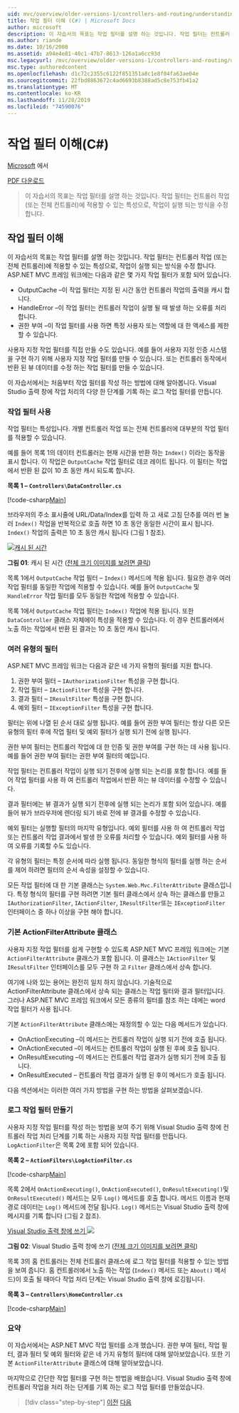 ```yaml
---
uid: mvc/overview/older-versions-1/controllers-and-routing/understanding-action-filters-cs
title: 작업 필터 이해 (C#) | Microsoft Docs
author: microsoft
description: 이 자습서의 목표는 작업 필터를 설명 하는 것입니다. 작업 필터는 컨트롤러 작업 또는 전체 컨트롤러에 적용할 수 있는 특성입니다.
ms.author: riande
ms.date: 10/16/2008
ms.assetid: a94e4e81-40c1-47b7-8613-126a1a6cc93d
msc.legacyurl: /mvc/overview/older-versions-1/controllers-and-routing/understanding-action-filters-cs
msc.type: authoredcontent
ms.openlocfilehash: d1c72c2355c6122f851351a8c1e8f04fa63ae04e
ms.sourcegitcommit: 22fbd8863672c4ad6693b8388ad5c8e753fb41a2
ms.translationtype: MT
ms.contentlocale: ko-KR
ms.lasthandoff: 11/28/2019
ms.locfileid: "74590076"
---
```

# <a name="understanding-action-filters-c"></a>작업 필터 이해(C#)

[Microsoft](https://github.com/microsoft) 에서

[PDF 다운로드](https://download.microsoft.com/download/e/f/3/ef3f2ff6-7424-48f7-bdaa-180ef64c3490/ASPNET_MVC_Tutorial_14_CS.pdf)

> 이 자습서의 목표는 작업 필터를 설명 하는 것입니다. 작업 필터는 컨트롤러 작업 (또는 전체 컨트롤러)에 적용할 수 있는 특성으로, 작업이 실행 되는 방식을 수정 합니다.

## <a name="understanding-action-filters"></a>작업 필터 이해

이 자습서의 목표는 작업 필터를 설명 하는 것입니다. 작업 필터는 컨트롤러 작업 (또는 전체 컨트롤러)에 적용할 수 있는 특성으로, 작업이 실행 되는 방식을 수정 합니다. ASP.NET MVC 프레임 워크에는 다음과 같은 몇 가지 작업 필터가 포함 되어 있습니다.

- OutputCache –이 작업 필터는 지정 된 시간 동안 컨트롤러 작업의 출력을 캐시 합니다.
- HandleError –이 작업 필터는 컨트롤러 작업이 실행 될 때 발생 하는 오류를 처리 합니다.
- 권한 부여 –이 작업 필터를 사용 하면 특정 사용자 또는 역할에 대 한 액세스를 제한할 수 있습니다.

사용자 지정 작업 필터를 직접 만들 수도 있습니다. 예를 들어 사용자 지정 인증 시스템을 구현 하기 위해 사용자 지정 작업 필터를 만들 수 있습니다. 또는 컨트롤러 동작에서 반환 된 뷰 데이터를 수정 하는 작업 필터를 만들 수 있습니다.

이 자습서에서는 처음부터 작업 필터를 작성 하는 방법에 대해 알아봅니다. Visual Studio 출력 창에 작업 처리의 다양 한 단계를 기록 하는 로그 작업 필터를 만듭니다.

### <a name="using-an-action-filter"></a>작업 필터 사용

작업 필터는 특성입니다. 개별 컨트롤러 작업 또는 전체 컨트롤러에 대부분의 작업 필터를 적용할 수 있습니다.

예를 들어 목록 1의 데이터 컨트롤러는 현재 시간을 반환 하는 `Index()` 이라는 동작을 표시 합니다. 이 작업은 `OutputCache` 작업 필터로 데코 레이트 됩니다. 이 필터는 작업에서 반환 된 값이 10 초 동안 캐시 되도록 합니다.

**목록 1 – `Controllers\DataController.cs`**

[!code-csharp[Main](understanding-action-filters-cs/samples/sample1.cs)]

브라우저의 주소 표시줄에 URL/Data/Index를 입력 하 고 새로 고침 단추를 여러 번 눌러 `Index()` 작업을 반복적으로 호출 하면 10 초 동안 동일한 시간이 표시 됩니다. `Index()` 작업의 출력은 10 초 동안 캐시 됩니다 (그림 1 참조).

[![캐시 된 시간](understanding-action-filters-cs/_static/image2.png)](understanding-action-filters-cs/_static/image1.png)

**그림 01**: 캐시 된 시간 ([전체 크기 이미지를 보려면 클릭](understanding-action-filters-cs/_static/image3.png))

목록 1에서 `OutputCache` 작업 필터 – `Index()` 메서드에 적용 됩니다. 필요한 경우 여러 작업 필터를 동일한 작업에 적용할 수 있습니다. 예를 들어 `OutputCache` 및 `HandleError` 작업 필터를 모두 동일한 작업에 적용할 수 있습니다.

목록 1에서 `OutputCache` 작업 필터는 `Index()` 작업에 적용 됩니다. 또한 `DataController` 클래스 자체에이 특성을 적용할 수 있습니다. 이 경우 컨트롤러에서 노출 하는 작업에서 반환 된 결과는 10 초 동안 캐시 됩니다.

### <a name="the-different-types-of-filters"></a>여러 유형의 필터

ASP.NET MVC 프레임 워크는 다음과 같은 네 가지 유형의 필터를 지원 합니다.

1. 권한 부여 필터 – `IAuthorizationFilter` 특성을 구현 합니다.
2. 작업 필터 – `IActionFilter` 특성을 구현 합니다.
3. 결과 필터 – `IResultFilter` 특성을 구현 합니다.
4. 예외 필터 – `IExceptionFilter` 특성을 구현 합니다.

필터는 위에 나열 된 순서 대로 실행 됩니다. 예를 들어 권한 부여 필터는 항상 다른 모든 유형의 필터 후에 작업 필터 및 예외 필터가 실행 되기 전에 실행 됩니다.

권한 부여 필터는 컨트롤러 작업에 대 한 인증 및 권한 부여를 구현 하는 데 사용 됩니다. 예를 들어 권한 부여 필터는 권한 부여 필터의 예입니다.

작업 필터는 컨트롤러 작업이 실행 되기 전후에 실행 되는 논리를 포함 합니다. 예를 들어 작업 필터를 사용 하 여 컨트롤러 작업에서 반환 하는 뷰 데이터를 수정할 수 있습니다.

결과 필터에는 뷰 결과가 실행 되기 전후에 실행 되는 논리가 포함 되어 있습니다. 예를 들어 뷰가 브라우저에 렌더링 되기 바로 전에 뷰 결과를 수정할 수 있습니다.

예외 필터는 실행할 필터의 마지막 유형입니다. 예외 필터를 사용 하 여 컨트롤러 작업 또는 컨트롤러 작업 결과에서 발생 한 오류를 처리할 수 있습니다. 예외 필터를 사용 하 여 오류를 기록할 수도 있습니다.

각 유형의 필터는 특정 순서에 따라 실행 됩니다. 동일한 형식의 필터를 실행 하는 순서를 제어 하려면 필터의 순서 속성을 설정할 수 있습니다.

모든 작업 필터에 대 한 기본 클래스는 `System.Web.Mvc.FilterAttribute` 클래스입니다. 특정 형식의 필터를 구현 하려면 기본 필터 클래스에서 상속 하는 클래스를 만들고 `IAuthorizationFilter`, `IActionFilter`, `IResultFilter`또는 `IExceptionFilter` 인터페이스 중 하나 이상을 구현 해야 합니다.

### <a name="the-base-actionfilterattribute-class"></a>기본 ActionFilterAttribute 클래스

사용자 지정 작업 필터를 쉽게 구현할 수 있도록 ASP.NET MVC 프레임 워크에는 기본 `ActionFilterAttribute` 클래스가 포함 됩니다. 이 클래스는 `IActionFilter` 및 `IResultFilter` 인터페이스를 모두 구현 하 고 `Filter` 클래스에서 상속 합니다.

여기에 나와 있는 용어는 완전히 일치 하지 않습니다. 기술적으로 ActionFilterAttribute 클래스에서 상속 되는 클래스는 작업 필터와 결과 필터입니다. 그러나 ASP.NET MVC 프레임 워크에서 모든 종류의 필터를 참조 하는 데에는 word 작업 필터가 사용 됩니다.

기본 `ActionFilterAttribute` 클래스에는 재정의할 수 있는 다음 메서드가 있습니다.

- OnActionExecuting –이 메서드는 컨트롤러 작업이 실행 되기 전에 호출 됩니다.
- OnActionExecuted –이 메서드는 컨트롤러 작업이 실행 된 후에 호출 됩니다.
- OnResultExecuting –이 메서드는 컨트롤러 작업 결과가 실행 되기 전에 호출 됩니다.
- OnResultExecuted – 컨트롤러 작업 결과가 실행 된 후이 메서드가 호출 됩니다.

다음 섹션에서는 이러한 여러 가지 방법을 구현 하는 방법을 살펴보겠습니다.

### <a name="creating-a-log-action-filter"></a>로그 작업 필터 만들기

사용자 지정 작업 필터를 작성 하는 방법을 보여 주기 위해 Visual Studio 출력 창에 컨트롤러 작업 처리 단계를 기록 하는 사용자 지정 작업 필터를 만듭니다. `LogActionFilter`은 목록 2에 포함 되어 있습니다.

**목록 2 – `ActionFilters\LogActionFilter.cs`**

[!code-csharp[Main](understanding-action-filters-cs/samples/sample2.cs)]

목록 2에서 `OnActionExecuting()`, `OnActionExecuted()`, `OnResultExecuting()`및 `OnResultExecuted()` 메서드는 모두 `Log()` 메서드를 호출 합니다. 메서드 이름과 현재 경로 데이터는 `Log()` 메서드에 전달 됩니다. `Log()` 메서드는 Visual Studio 출력 창에 메시지를 기록 합니다 (그림 2 참조).

[Visual Studio 출력 창에 쓰기 ![](understanding-action-filters-cs/_static/image5.png)](understanding-action-filters-cs/_static/image4.png)

**그림 02**: Visual Studio 출력 창에 쓰기 ([전체 크기 이미지를 보려면 클릭](understanding-action-filters-cs/_static/image6.png))

목록 3의 홈 컨트롤러는 전체 컨트롤러 클래스에 로그 작업 필터를 적용할 수 있는 방법을 보여 줍니다. 홈 컨트롤러에서 노출 하는 작업 (`Index()` 메서드 또는 `About()` 메서드)이 호출 될 때마다 작업 처리 단계는 Visual Studio 출력 창에 로깅됩니다.

**목록 3 – `Controllers\HomeController.cs`**

[!code-csharp[Main](understanding-action-filters-cs/samples/sample3.cs)]

### <a name="summary"></a>요약

이 자습서에서는 ASP.NET MVC 작업 필터를 소개 했습니다. 권한 부여 필터, 작업 필터, 결과 필터 및 예외 필터와 같은 네 가지 유형의 필터에 대해 알아보았습니다. 또한 기본 `ActionFilterAttribute` 클래스에 대해 알아보았습니다.

마지막으로 간단한 작업 필터를 구현 하는 방법을 배웠습니다. Visual Studio 출력 창에 컨트롤러 작업을 처리 하는 단계를 기록 하는 로그 작업 필터를 만들었습니다.

> [!div class="step-by-step"]
> [이전](asp-net-mvc-routing-overview-cs.md)
> [다음](improving-performance-with-output-caching-cs.md)
